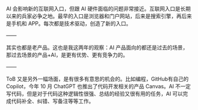 AI 会影响新的互联网入口，但跟 AI 硬件面临的问题非常接近。互联网入口是长期以来的兵家必争之地。最早的入口是浏览器和门户网站，后来是搜索引擎，再后来是手机和 APP。每次都是技术驱动，创造了新的入口。

——

其实也都是老产品。这也是我这两年的观察：AI 产品面向的都还是过去的场景，那过去场景的产品+AI，是更有优势、更有竞争力的。

——

ToB 又是另外一幅场面，是有很多有意思的机会的。比如编程，GitHub有自己的 Copilot，今年 10 月 ChatGPT 也推出了代码开发相关的产品 Canvas。AI 不一定写代码，但是对于代码这种逻辑性很强、总结的经验又很有用的任务，AI 可以完成代码补全、纠错、写备注等等工作。

